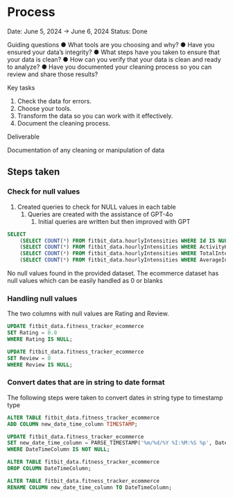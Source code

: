 # Process

Date: June 5, 2024 → June 6, 2024
Status: Done

Guiding questions
● What tools are you choosing and why?
● Have you ensured your data’s integrity?
● What steps have you taken to ensure that your data is clean?
● How can you verify that your data is clean and ready to analyze?
● Have you documented your cleaning process so you can review and share those results?

Key tasks

1. Check the data for errors.
2. Choose your tools.
3. Transform the data so you can work with it effectively.
4. Document the cleaning process.

Deliverable

Documentation of any cleaning or manipulation of data

## Steps taken

### Check for null values

1. Created queries to check for NULL values in each table
    1. Queries are created with the assistance of GPT-4o
        1. Initial queries are written but then improved with GPT

```sql
SELECT 
    (SELECT COUNT(*) FROM fitbit_data.hourlyIntensities WHERE Id IS NULL) AS Null_Id,
    (SELECT COUNT(*) FROM fitbit_data.hourlyIntensities WHERE ActivityHour IS NULL) AS Null_ActivityHour,
    (SELECT COUNT(*) FROM fitbit_data.hourlyIntensities WHERE TotalIntensity IS NULL) AS Null_TotalIntensity,
    (SELECT COUNT(*) FROM fitbit_data.hourlyIntensities WHERE AverageIntensity IS NULL) AS Null_AverageIntensity;

```

No null values found in the provided dataset. The ecommerce dataset has null values which can be easily handled as 0 or blanks 

### Handling null values

The two columns with null values are Rating and Review.

```sql
UPDATE fitbit_data.fitness_tracker_ecommerce
SET Rating = 0.0
WHERE Rating IS NULL;

```

```sql
UPDATE fitbit_data.fitness_tracker_ecommerce
SET Review = 0
WHERE Review IS NULL;

```

### Convert dates that are in string to date format

The following steps were taken to convert dates in string type to timestamp type

```sql
ALTER TABLE fitbit_data.fitness_tracker_ecommerce
ADD COLUMN new_date_time_column TIMESTAMP;
```

```sql
UPDATE fitbit_data.fitness_tracker_ecommerce
SET new_date_time_column = PARSE_TIMESTAMP('%m/%d/%Y %I:%M:%S %p', DateTimeColumn)
WHERE DateTimeColumn IS NOT NULL;
```

```sql
ALTER TABLE fitbit_data.fitness_tracker_ecommerce
DROP COLUMN DateTimeColumn;
```

```sql
ALTER TABLE fitbit_data.fitness_tracker_ecommerce
RENAME COLUMN new_date_time_column TO DateTimeColumn;
```
